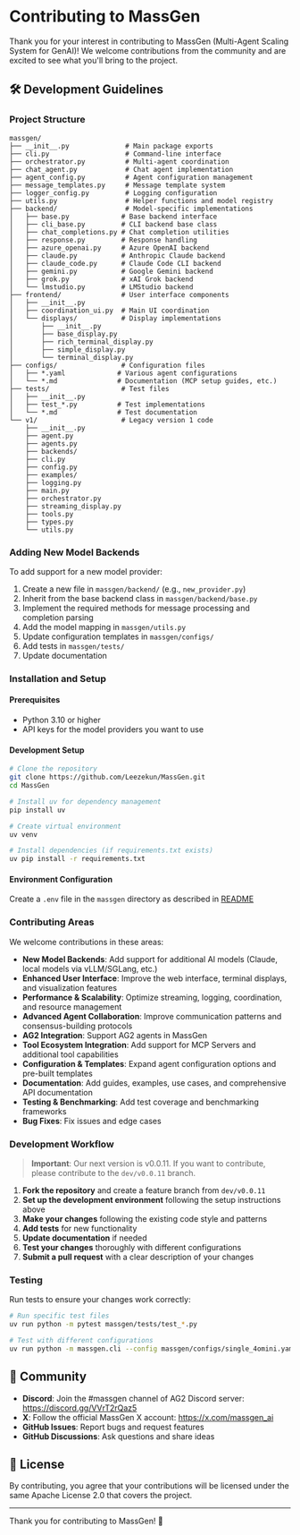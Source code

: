 # Contributing to MassGen

Thank you for your interest in contributing to MassGen (Multi-Agent Scaling System for GenAI)! We welcome contributions from the community and are excited to see what you'll bring to the project.

## 🛠️ Development Guidelines

### Project Structure

```
massgen/
├── __init__.py              # Main package exports
├── cli.py                   # Command-line interface
├── orchestrator.py          # Multi-agent coordination
├── chat_agent.py            # Chat agent implementation
├── agent_config.py          # Agent configuration management
├── message_templates.py     # Message template system
├── logger_config.py         # Logging configuration
├── utils.py                 # Helper functions and model registry
├── backend/                 # Model-specific implementations
│   ├── base.py             # Base backend interface
│   ├── cli_base.py         # CLI backend base class
│   ├── chat_completions.py # Chat completion utilities
│   ├── response.py         # Response handling
│   ├── azure_openai.py     # Azure OpenAI backend
│   ├── claude.py           # Anthropic Claude backend
│   ├── claude_code.py      # Claude Code CLI backend
│   ├── gemini.py           # Google Gemini backend
│   ├── grok.py             # xAI Grok backend
│   └── lmstudio.py         # LMStudio backend
├── frontend/               # User interface components
│   ├── __init__.py
│   ├── coordination_ui.py  # Main UI coordination
│   └── displays/           # Display implementations
│       ├── __init__.py
│       ├── base_display.py
│       ├── rich_terminal_display.py
│       ├── simple_display.py
│       └── terminal_display.py
├── configs/                # Configuration files
│   ├── *.yaml             # Various agent configurations
│   └── *.md               # Documentation (MCP setup guides, etc.)
├── tests/                  # Test files
│   ├── __init__.py
│   ├── test_*.py          # Test implementations
│   └── *.md               # Test documentation
└── v1/                     # Legacy version 1 code
    ├── __init__.py
    ├── agent.py
    ├── agents.py
    ├── backends/
    ├── cli.py
    ├── config.py
    ├── examples/
    ├── logging.py
    ├── main.py
    ├── orchestrator.py
    ├── streaming_display.py
    ├── tools.py
    ├── types.py
    └── utils.py
```

### Adding New Model Backends

To add support for a new model provider:

1. Create a new file in `massgen/backend/` (e.g., `new_provider.py`)
2. Inherit from the base backend class in `massgen/backend/base.py`
3. Implement the required methods for message processing and completion parsing
4. Add the model mapping in `massgen/utils.py`
5. Update configuration templates in `massgen/configs/`
6. Add tests in `massgen/tests/`
7. Update documentation

### Installation and Setup

#### Prerequisites

- Python 3.10 or higher
- API keys for the model providers you want to use

#### Development Setup

```bash
# Clone the repository
git clone https://github.com/Leezekun/MassGen.git
cd MassGen

# Install uv for dependency management
pip install uv

# Create virtual environment
uv venv

# Install dependencies (if requirements.txt exists)
uv pip install -r requirements.txt
```

#### Environment Configuration

Create a `.env` file in the `massgen` directory as described in [README](README.md)

### Contributing Areas

We welcome contributions in these areas:

- **New Model Backends**: Add support for additional AI models (Claude, local models via vLLM/SGLang, etc.)
- **Enhanced User Interface**: Improve the web interface, terminal displays, and visualization features
- **Performance & Scalability**: Optimize streaming, logging, coordination, and resource management
- **Advanced Agent Collaboration**: Improve communication patterns and consensus-building protocols
- **AG2 Integration**: Support AG2 agents in MassGen
- **Tool Ecosystem Integration**: Add support for MCP Servers and additional tool capabilities
- **Configuration & Templates**: Expand agent configuration options and pre-built templates
- **Documentation**: Add guides, examples, use cases, and comprehensive API documentation
- **Testing & Benchmarking**: Add test coverage and benchmarking frameworks
- **Bug Fixes**: Fix issues and edge cases

### Development Workflow

> **Important**: Our next version is v0.0.11. If you want to contribute, please contribute to the `dev/v0.0.11` branch.

1. **Fork the repository** and create a feature branch from `dev/v0.0.11`
2. **Set up the development environment** following the setup instructions above
3. **Make your changes** following the existing code style and patterns
4. **Add tests** for new functionality
5. **Update documentation** if needed
6. **Test your changes** thoroughly with different configurations
7. **Submit a pull request** with a clear description of your changes

### Testing

Run tests to ensure your changes work correctly:

```bash
# Run specific test files
uv run python -m pytest massgen/tests/test_*.py

# Test with different configurations
uv run python -m massgen.cli --config massgen/configs/single_4omini.yaml "Test question"
```

## 🤝 Community

- **Discord**: Join the #massgen channel of AG2 Discord server: https://discord.gg/VVrT2rQaz5
- **X**: Follow the official MassGen X account: https://x.com/massgen_ai
- **GitHub Issues**: Report bugs and request features
- **GitHub Discussions**: Ask questions and share ideas


## 📄 License

By contributing, you agree that your contributions will be licensed under the same Apache License 2.0 that covers the project.

---

Thank you for contributing to MassGen! 🚀